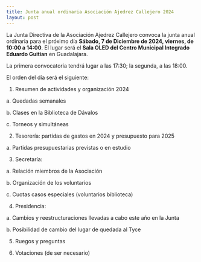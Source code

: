 ```yaml
---
title: Junta anual ordinaria Asociación Ajedrez Callejero 2024
layout: post
---
```


La Junta Directiva de la Asociación Ajedrez Callejero convoca la junta anual ordinaria para el próximo día **Sábado, 7 de Diciembre de 2024, viernes, de 10:00 a 14:00**. El lugar será el **Sala OLED del Centro Municipal Integrado Eduardo Guitian** en Guadalajara.


La primera convocatoria tendrá lugar a las 17:30; la segunda, a las 18:00.

El orden del día será el siguiente:

1. Resumen de actividades y organización 2024

a. Quedadas semanales

b. Clases en la Biblioteca de Dávalos

c. Torneos y simultáneas

2. Tesorería: partidas de gastos en 2024 y presupuesto para 2025

a. Partidas presupuestarias previstas o en estudio

3. Secretaría:

a. Relación miembros de la Asociación

b. Organización de los voluntarios

c. Cuotas casos especiales (voluntarios biblioteca)

4. Presidencia:

a. Cambios y reestructuraciones llevadas a cabo este año en la Junta

b. Posibilidad de cambio del lugar de quedada al Tyce

5. Ruegos y preguntas

6. Votaciones (de ser necesario)